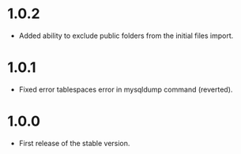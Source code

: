 # 1.0.2
- Added ability to exclude public folders from the initial files import.

# 1.0.1
- Fixed error tablespaces error in mysqldump command (reverted).

# 1.0.0
- First release of the stable version.
